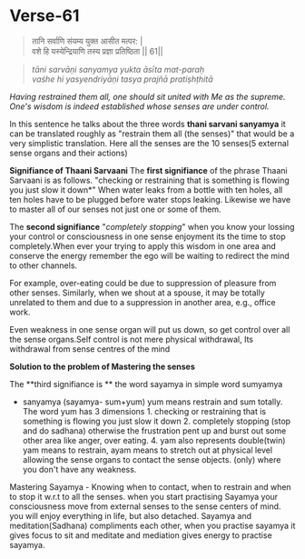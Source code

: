 # Verse-61

> तानि सर्वाणि संयम्य युक्त आसीत मत्पर: |  
वशे हि यस्येन्द्रियाणि तस्य प्रज्ञा प्रतिष्ठिता || 61||

> *tāni sarvāṇi sanyamya yukta āsīta mat-paraḥ  
vaśhe hi yasyendriyāṇi tasya prajñā pratiṣhṭhitā*

*Having restrained them all, one should
sit united with Me as the supreme. One's wisdom is indeed
established whose senses are under control.* 

In this sentence he talks about the three words **thani sarvani sanyamya** it can be translated roughly as "restrain them all (the senses)" that would be a very simplistic translation. Here all the senses are the 10 senses(5 external sense organs and their actions)

**Signifiance of Thaani Sarvaani**
The **first signifiance** of the phrase Thaani Sarvaani is as follows.  "checking or restraining that is something is flowing you just slow it down*"
When water leaks from a bottle with ten holes, all ten holes have to be plugged before water stops leaking. Likewise we have to master all of our senses not just one or some of them.

The  **second signifiance**  "*completely stopping*" when you know your lossing your control or consciousness in one sense enjoyment its  the time to stop completely.When ever your trying to apply this wisdom in one area and conserve the energy remember the ego will be waiting to redirect the mind to other channels.

For example, over-eating could be due to suppression of pleasure from other senses. Similarly, when we shout at a spouse, it may be totally unrelated to them and due to a suppression in another area, e.g., office work.

 Even weakness in one sense organ will put us down, so get control over all the sense organs.Self control is not mere physical withdrawal, Its withdrawal from sense centres of the mind
 
 **Solution to the problem of Mastering the senses**
 
 The **third signifiance is ** the word sayamya in simple word sumyamya
- sanyamya (sayamya- sum+yum) yum means restrain and sum totally. The word yum has 3 dimensions 
		1. checking or restraining that is something is flowing you just slow it down
		2.  completely stopping (stop and do sadhana) otherwise the frustration pent up and burst out some other area like anger, over eating.
		4. yam also represents double(twin) yam means to restrain,  ayam means to stretch out at physical level allowing the sense organs to contact the sense objects. (only) where you don't have any weakness. 

Mastering Sayamya - Knowing when to contact, when to restrain and when to stop it  w.r.t to all the senses. 
when you start practising Sayamya your consciousness move from external senses to the sense centers of mind. you will enjoy everything in life, but also detached. 
Sayamya and meditation(Sadhana) compliments each other, when you practise sayamya it gives focus to sit and meditate and mediation gives energy to practise sayamya.



<!--stackedit_data:
eyJoaXN0b3J5IjpbLTU2ODE2MTIwMCwxNTMyMDk5OTU3LDE2OD
A0MzMzODMsMTAyMTAwMDM5NywxOTcwOTQ3NjY2LDkxMzEzNDQ0
MiwyMDQzNDU1MDUxLDU0OTk2OTI4NywtMTY2Mjk2OTUsLTgwOT
I2Mjk4MSwtMjAxNDkzNDcwNiwxNDM0NDEyMjg0LC01MzkwODYw
MDRdfQ==
-->